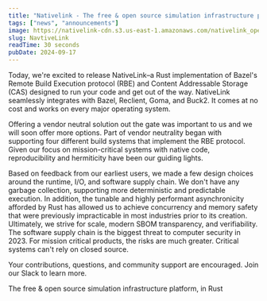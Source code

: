 ```yaml
---
title: "Nativelink - The free & open source simulation infrastructure platform written in Rust"
tags: ["news", "announcements"]
image: https://nativelink-cdn.s3.us-east-1.amazonaws.com/nativelink_open_source.webp
slug: NavtiveLink
readTime: 30 seconds
pubDate: 2024-09-17
---
```

Today, we're excited to release NativeLink–a Rust implementation of Bazel's
Remote Build Execution protocol (RBE) and Content Addressable Storage (CAS)
designed to run your code and get out of the way. NativeLink seamlessly
integrates with Bazel, Reclient, Goma, and Buck2. It comes at no cost and
works on every major operating system.


Offering a vendor neutral solution out the gate was important to us and we
will soon offer more options. Part of vendor neutrality began with
supporting four different build systems that implement the RBE protocol.
Given our focus on mission-critical systems with native code,
reproducibility and hermiticity have been our guiding lights.


Based on feedback from our earliest users, we made a few design choices
around the runtime, I/O, and software supply chain. We don't have any
garbage collection, supporting more deterministic and predictable
execution. In addition, the tunable and highly performant asynchronicity
afforded by Rust has allowed us to achieve concurrency and memory safety that were previously impracticable in most industries prior to its
creation. Ultimately, we  strive for scale, modern SBOM transparency, and
verifiability. The software supply chain is the biggest threat to computer
security in 2023. For mission critical products, the risks are much
greater. Critical systems can't rely on closed source.

Your contributions, questions, and community support are encouraged. Join
our Slack to learn more.

The free & open source simulation infrastructure platform, in Rust
